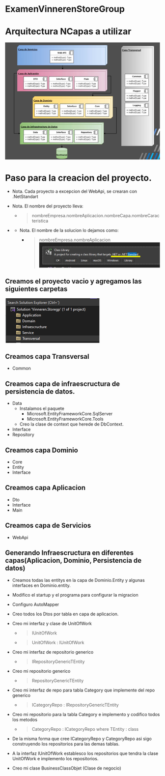 # ExamenVinnerenStoreGroup

# Arquitectura NCapas a utilizar

![arquitecturaNCapas](./imgReadme/arquitecturaNCapas.png)

# Paso para la creacion del proyecto.
* Nota. Cada proyecto a excepcion del WebApi, se crearan con
.NetStandart

* Nota. El nombre del proyecto lleva:
    * > nombreEmpresa.nombreAplicacion.nombreCapa.nombreCaracteristica
* * Nota. El nombre de la solucion lo dejamos como:
    * > nombreEmpresa.nombreAplicacion
![netStandart](./imgReadme/netStandart.png)

## Creamos el proyecto vacio y agregamos las siguientes carpetas
![initProject](./imgReadme/initProject.png)


## Creamos capa Transversal
* Common

## Creamos capa de infraescructura de persistencia de datos.
* Data 
    * Instalamos el paquete
        * Microsoft.EntityFrameworkCore.SqlServer
        * Microsoft.EntityFrameworkCore.Tools
    * Creo la clase de context que herede de DbContext.
* Interface
* Repository 

## Creamos capa Dominio
* Core
* Entity
* Interface

## Creamos capa Aplicacion
* Dto
* Interface
* Main

## Creamos capa de Servicios
* WebApi

## Generando Infraescructura en diferentes capas(Aplicacion, Dominio, Persistencia de datos)

* Creamos todas las entitys en la capa de Dominio.Entity y algunas interfaces en Dominio.entity.

* Modifico el startup y el programa para configurar la migracion

* Configuro AutoMapper

* Creo todos los Dtos por tabla en capa de aplicacion.

* Creo mi interfaz y clase de UnitOfWork
    * > IUnitOfWork
    * > UnitOfWork : IUnitOfWork

* Creo mi interfaz de repositorio generico
    * > IRepositoryGenericTEntity

* Creo mi repositorio generico
    * > RepositoryGenericTEntity

* Creo mi interfaz de repo para tabla Category que implemente del 
repo generico
    * > ICategoryRepo<TEntity> : IRepositoryGenericTEntity<TEntity>

* Creo mi repositorio para la tabla Category e implemento y codifico todos los metodos
    * > CategoryRepo<TEntity> : ICategoryRepo<TEntity> where TEntity : class
* De la misma forma que cree ICategoryRepo y CategoryRepo asi sigo
construyendo los repositorios para las demas tablas.

* A la interfaz IUnitOfWork establesco los repositorios que tendra
la clase UnitOfWork e implemento los repositorios.

* Creo mi clase BusinessClassObjet (Clase de negocio)



































